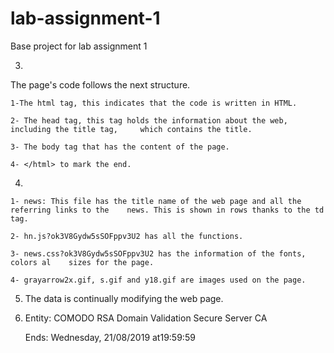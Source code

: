 # lab-assignment-1
Base project for lab assignment 1


3. 


The page's code follows the next structure.
	
	1-The html tag, this indicates that the code is written in HTML.
	
	2- The head tag, this tag holds the information about the web, including the title tag, 	which contains the title.
	
	3- The body tag that has the content of the page.
	
	4- </html> to mark the end.

4.
	
	1- news: This file has the title name of the web page and all the referring links to the 	news. This is shown in rows thanks to the td tag.
	
	2- hn.js?ok3V8Gydw5sSOFppv3U2 has all the functions.
	
	3- news.css?ok3V8Gydw5sSOFppv3U2 has the information of the fonts, colors al 	sizes for the page.
	
	4- grayarrow2x.gif, s.gif and y18.gif are images used on the page.

5. 	The data is continually modifying the web page.
6.
	Entity: COMODO RSA Domain Validation Secure Server CA
	
	Ends: Wednesday, 21/08/2019 at19:59:59 

